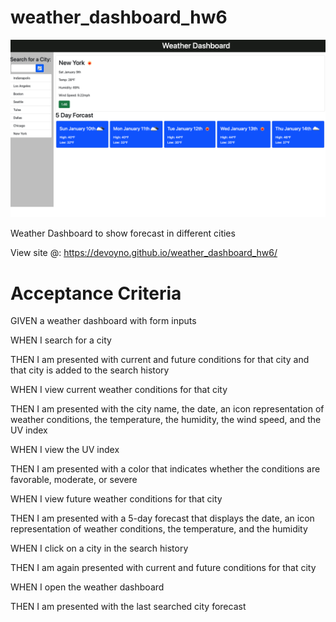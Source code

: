 # weather_dashboard_hw6

![screenshot](ss.png)

Weather Dashboard to show forecast in different cities

View site @: https://devoyno.github.io/weather_dashboard_hw6/

# Acceptance Criteria

GIVEN a weather dashboard with form inputs

WHEN I search for a city

THEN I am presented with current and future conditions for that city and that city is added to the search history

WHEN I view current weather conditions for that city

THEN I am presented with the city name, the date, an icon representation of weather conditions, the temperature, the humidity, the wind speed, and the UV index

WHEN I view the UV index

THEN I am presented with a color that indicates whether the conditions are favorable, moderate, or severe

WHEN I view future weather conditions for that city

THEN I am presented with a 5-day forecast that displays the date, an icon representation of weather conditions, the temperature, and the humidity

WHEN I click on a city in the search history

THEN I am again presented with current and future conditions for that city

WHEN I open the weather dashboard

THEN I am presented with the last searched city forecast
